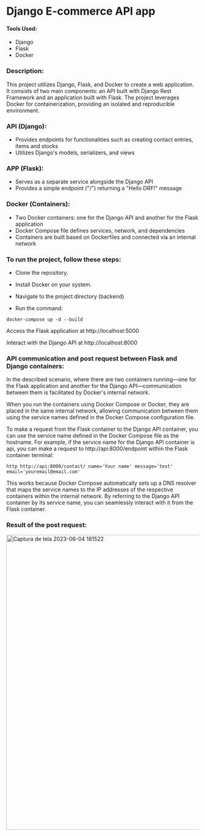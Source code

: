 # Django E-commerce API app

#### Tools Used:
* Django
* Flask
* Docker

### Description: 

This project utilizes Django, Flask, and Docker to create a web application. It consists of two main components: an API built with Django Rest Framework and an application built with Flask. The project leverages Docker for containerization, providing an isolated and reproducible environment.

### API (Django):

* Provides endpoints for functionalities such as creating contact entries, items and stocks
* Utilizes Django's models, serializers, and views

### APP (Flask):

* Serves as a separate service alongside the Django API
* Provides a simple endpoint ("/") returning a "Hello DRF!" message

### Docker (Containers):
* Two Docker containers: one for the Django API and another for the Flask application
* Docker Compose file defines services, network, and dependencies
* Containers are built based on Dockerfiles and connected via an internal network

### To run the project, follow these steps:

* Clone the repository.

* Install Docker on your system.

* Navigate to the project directory (backend)

* Run the command: 

```
docker-compose up -d --build
```

Access the Flask application at http://localhost:5000

Interact with the Django API at http://localhost:8000

### API communication and post request between Flask and Django containers:

In the described scenario, where there are two containers running—one for the Flask application and another for the Django API—communication between them is facilitated by Docker's internal network.

When you run the containers using Docker Compose or Docker, they are placed in the same internal network, allowing communication between them using the service names defined in the Docker Compose configuration file.

To make a request from the Flask container to the Django API container, you can use the service name defined in the Docker Compose file as the hostname. For example, if the service name for the Django API container is api, you can make a request to http://api:8000/endpoint within the Flask container terminal:

```
http http://api:8000/contact/ name='Your name' message='test' email='youremail@email.com'
```

This works because Docker Compose automatically sets up a DNS resolver that maps the service names to the IP addresses of the respective containers within the internal network. By referring to the Django API container by its service name, you can seamlessly interact with it from the Flask container.

### Result of the post request:

<img width="771" alt="Captura de tela 2023-06-04 181522" src="https://github.com/GuiFernandess7/Django-Ecommerce-API/assets/63022500/c494c2e5-ce66-4162-898d-b57fa87b873b">

